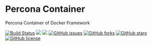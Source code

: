 # Percona Container
Percona Container of Docker Framework

[![Build Status](https://travis-ci.org/dockerframework/percona.svg?branch=master)](https://travis-ci.org/dockerframework/percona) [![](https://images.microbadger.com/badges/image/dockerframework/percona:5.6.svg)](https://microbadger.com/images/dockerframework/percona:5.6 "Layers") [![](https://images.microbadger.com/badges/version/dockerframework/percona:5.6.svg)](https://microbadger.com/images/dockerframework/percona:5.6 "Version") [![GitHub issues](https://img.shields.io/github/issues/dockerframework/percona.svg)](https://github.com/dockerframework/percona/issues) [![GitHub forks](https://img.shields.io/github/forks/dockerframework/percona.svg)](https://github.com/dockerframework/percona/network) [![GitHub stars](https://img.shields.io/github/stars/dockerframework/percona.svg)](https://github.com/dockerframework/percona/stargazers) [![GitHub license](https://img.shields.io/badge/license-MIT-blue.svg)](https://raw.githubusercontent.com/dockerframework/percona/master/LICENSE)
